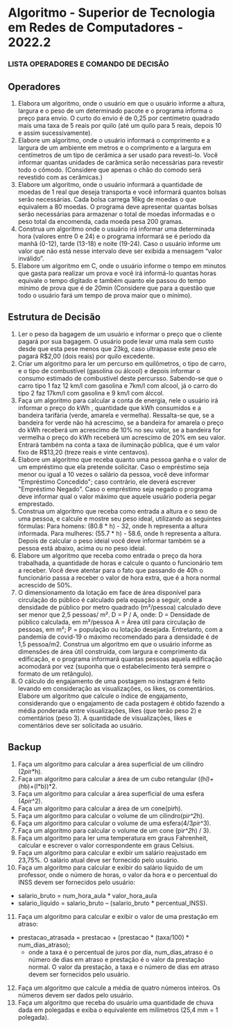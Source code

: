 # Algoritmo - Superior de Tecnologia em Redes de Computadores - 2022.2

### LISTA OPERADORES E COMANDO DE DECISÃO

## Operadores
1. Elabora um algoritmo, onde o usuário em que o usuário informe a altura, largura e o peso de um determinado pacote e o programa informa o preço para envio. O curto do envio é de 0,25 por centímetro quadrado mais uma taxa de 5 reais por quilo (até um quilo para 5 reais, depois 10 e assim sucessivamente).
1. Elabore um algoritmo, onde o usuário informará o comprimento e a largura de um ambiente em metros e o comprimento e a largura em centímetros de um tipo de cerâmica a ser usado para revesti-lo. Você informar quantas unidades de carâmica serão necessárias para revestir todo o cômodo. (Considere que apenas o chão do comodo será revestido com as cerâmicas.)
1. Elabore um algoritmo, onde o usuário informará a quantidade de moedas de 1 real que deseja transporta e você informará quantos bolsas serão necessárias. Cada bolsa carrega 16kg de moedas o que equivalem a 80 moedas. O programa deve apresentar quantas bolsas serão necessárias para armazenar o total de moedas informadas e o peso total da encomenda, cada moeda pesa 200  gramas.
1. Construa um algoritmo onde o usuário irá informar uma determinada hora (valores entre 0 e 24) e o programa informará se é período da manhã (0-12), tarde (13-18) e noite (19-24). Caso o usuário informe um valor que não está nesse intervalo deve ser exibida a mensagem “valor inválido”.
1. Elabore um algoritmo em C, onde o usuário informe o tempo em minutos que gasta para realizar um prova e você irá informá-lo quantas horas equivale o tempo digitado e também quanto ele passou do tempo mínimo de prova que é de 20min (Considere que para a questão que todo o usuário fará um tempo de prova maior que o mínimo).


## Estrutura de Decisão
1. Ler o peso da bagagem de um usuário e informar o preço que o cliente pagará por sua bagagem. O usuário pode levar uma mala sem custo desde que esta pese menos que 23kg, caso ultrapasse este peso ele pagará R$2,00 (dois reais) por quilo excedente.
1. Criar um algoritmo para ler um percurso em quilômetros, o tipo de carro, e o tipo de combustível (gasolina ou álcool) e depois informar o consumo estimado de combustível deste percursso. Sabendo-se que o carro tipo 1 faz 12 km/l com gasolina e 7km/l com alcool, já o carro do tipo 2 faz 17km/l com gasolina e 9 km/l com álccol. 
1. Faça um algoritmo para calcular a conta de energia, nele o usuário irá informar o preço do kWh , quantidade que kWh consumidos e a bandeira tarifária (verde, amarela e vermelha). Ressalta-se que, se a bandeira for verde não há acrescimo,  se a bandeira for amarela o preço do kWh receberá um acrescimo de 10% no seu valor, se a bandeira for vermelha o preço do kWh  receberá um acrescimo de 20% em seu valor. Entrará também na conta a taxa de iluminação pública, que é um valor fixo de R$13,20 (treze reais e vinte centavos).
1. Elabore um algoritmo que receba quanto uma pessoa ganha e o valor de um empréstimo que ela pretende solicitar. Caso o empréstimo seja menor ou igual a 10  vezes o salário da pessoa, você deve informar "Empréstimo Concedido"; caso contrário, ele deverá escrever "Empréstimo Negado".  Caso o empréstimo seja negado o programa deve informar qual o valor máximo que aquele usuário poderia pegar emprestado. 
1. Construa um algoritmo que receba como entrada a altura e o sexo de uma pessoa, e calcule e mostre seu peso ideal, utilizando as seguintes fórmulas: Para homens: (80.8 * h) - 32,  onde h representa a altura informada. Para mulheres: (55.7 * h) - 58.6,  onde h representa a altura. Depois de calcular o peso ideial você deve informar também se a pessoa está abaixo, acima ou no peso ideial.
1. Elabore um algoritmo que receba como entrada o preço da hora trabalhada, a quantidade de horas e calcule o quanto o funcionário tem a receber. Você deve atentar para o fato que passando de 40h o funcionário passa a receber o valor de hora extra, que é a hora normal acrescido de 50%.
1. O dimensionamento da lotação em face de área disponível para circulação do público é calculado pela equação a seguir, onde a densidade de público por metro quadrado (m²/pessoa) calculado deve ser menor que 2,5 pessoas/ m². D = P / A,  onde: D = Densidade de público calculada, em m²/pessoa A = Área útil para circulação de pessoas, em m²; P = população ou lotação desejada. Entretanto, com a pandemia de covid-19 o máximo recomendado para a densidade é de 1,5 pessoa/m2. Construa um algoritmo em que o usuário informe as dimensões de área útil construída, com largura e comprimento da edificação, e o programa informará quantas pessoas aquela edificação acomodará por vez (suponha que o estabelecimento terá sempre o formato de um retângulo).
1. O cálculo do engajamento de uma postagem no instagram é feito levando em consideração as visualizações, os likes, os comentários. Elabore um algoritmo que calcule o índice de engajamento, considerando que o engajamento de cada postagem é obtido fazendo a média ponderada entre visualizações, likes (que terão peso 2) e comentários (peso 3). A quantidade de visualizações, likes e comentários deve ser solicitada ao usuário.







## Backup
1. Faça um algoritmo para calcular a área superficial de um cilindro (2*pi*r*h).
2. Faça um algoritmo para calcular a área de um cubo retangular ((h*l)+(h*b)+(l*b))*2.
3. Faça um algoritmo para calcular a área superficial de uma esfera (4*pi*r^2).
4. Faça um algoritmo para calcular a área de um cone(pi*r*h).
5. Faça um algoritmo para calcular o volume de um cilindro(pi*r^2*h).
6. Faça um algoritmo para calcular o volume de uma esfera(4/3*pi*r^3).
7. Faça um algoritmo para calcular o volume de um cone (pi*r^2*h) / 3).
8. Faça um algoritmo para ler uma temperatura em graus Fahrenheit, calcular e escrever o valor correspondente em graus Celsius.
9. Faça um algoritmo para calcular e exibir um salário reajustado em 23,75%. O salário atual deve ser fornecido pelo usuário.
10. Faça um algoritmo para calcular e exibir do salário líquido de um professor, onde o número de horas, o valor da hora e o percentual do INSS devem ser fornecidos pelo usuário:
 * salario_bruto = num_hora_aula * valor_hora_aula
 * salario_liquido = salario_bruto – (salario_bruto * percentual_INSS).
11. Faça um algoritmo para calcular e exibir o valor de uma prestação em atraso:
 * prestacao_atrasada = prestacao + (prestacao * (taxa/100) * num_dias_atraso);
    * onde a taxa é o percentual de juros por dia, num_dias_atraso é o número de dias em atraso e prestação é o valor da prestação normal. O valor da prestação, a taxa e o número de dias em atraso devem ser fornecidos pelo usuário. 
12. Faça um algoritmo que calcule a média de quatro números inteiros. Os números devem ser dados pelo usuário.
13. Faça um algoritmo que receba do usuário uma quantidade de chuva dada em polegadas e exiba o equivalente em milímetros (25,4 mm = 1 polegada).
